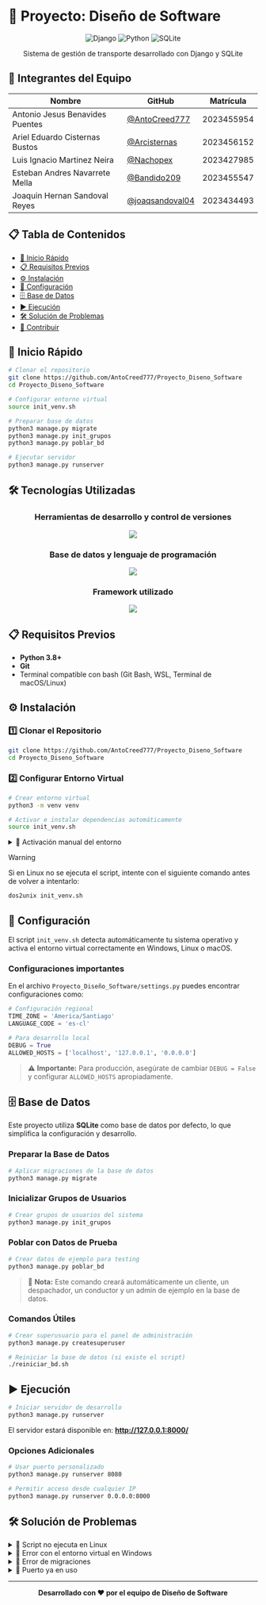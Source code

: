 # 🚛 Proyecto: Diseño de Software

<div align="center">

![Django](https://img.shields.io/badge/Django-092E20?style=for-the-badge&logo=django&logoColor=white)
![Python](https://img.shields.io/badge/Python-3776AB?style=for-the-badge&logo=python&logoColor=white)
![SQLite](https://img.shields.io/badge/SQLite-003B57?style=for-the-badge&logo=sqlite&logoColor=white)

Sistema de gestión de transporte desarrollado con Django y SQLite

</div>

## 👥 Integrantes del Equipo

| Nombre | GitHub | Matrícula |
|--------|--------|-----------|
| Antonio Jesus Benavides Puentes | [@AntoCreed777](https://github.com/AntoCreed777) | 2023455954 |
| Ariel Eduardo Cisternas Bustos | [@Arcisternas](https://github.com/Arcisternas) | 2023456152 |
| Luis Ignacio Martinez Neira | [@Nachopex](https://github.com/Nachopex) | 2023427985 |
| Esteban Andres Navarrete Mella | [@Bandido209](https://github.com/Bandido209) | 2023455547 |
| Joaquin Hernan Sandoval Reyes | [@joaqsandoval04](https://github.com/joaqsandoval04) | 2023434493 |

## 📋 Tabla de Contenidos

- [🚀 Inicio Rápido](#-inicio-rápido)
- [📋 Requisitos Previos](#-requisitos-previos)
- [⚙️ Instalación](#️-instalación)
- [🔧 Configuración](#-configuración)
- [🗄️ Base de Datos](#️-base-de-datos)
- [▶️ Ejecución](#️-ejecución)
- [🛠️ Solución de Problemas](#️-solución-de-problemas)
- [🤝 Contribuir](#-contribuir)

## 🚀 Inicio Rápido

```bash
# Clonar el repositorio
git clone https://github.com/AntoCreed777/Proyecto_Diseno_Software
cd Proyecto_Diseno_Software

# Configurar entorno virtual
source init_venv.sh

# Preparar base de datos
python3 manage.py migrate
python3 manage.py init_grupos
python3 manage.py poblar_bd

# Ejecutar servidor
python3 manage.py runserver
```

## 🛠️ Tecnologías Utilizadas

<div align="center">

### Herramientas de desarrollo y control de versiones
<a href="https://skillicons.dev">
  <img src="https://skillicons.dev/icons?i=git,github,vscode&perline=5" />
</a>

### Base de datos y lenguaje de programación
<a href="https://skillicons.dev">
  <img src="https://skillicons.dev/icons?i=python,sqlite&perline=5" />
</a>

### Framework utilizado
<a href="https://skillicons.dev">
  <img src="https://skillicons.dev/icons?i=django&perline=5" />
</a>

</div>

## 📋 Requisitos Previos

- **Python 3.8+**
- **Git**
- Terminal compatible con bash (Git Bash, WSL, Terminal de macOS/Linux)

## ⚙️ Instalación

### 1️⃣ Clonar el Repositorio

```bash
git clone https://github.com/AntoCreed777/Proyecto_Diseno_Software
cd Proyecto_Diseno_Software
```

### 2️⃣ Configurar Entorno Virtual

```bash
# Crear entorno virtual
python3 -m venv venv

# Activar e instalar dependencias automáticamente
source init_venv.sh
```

<details>
<summary>🔧 Activación manual del entorno</summary>

**Linux/macOS:**
```bash
source venv/bin/activate
pip install -r requirements.txt
```

**Windows (PowerShell):**
```powershell
.\venv\Scripts\Activate.ps1
pip install -r requirements.txt
```

**Windows (CMD):**
```cmd
venv\Scripts\activate.bat
pip install -r requirements.txt
```

</details>

> [!WARNING]
> Si en Linux no se ejecuta el script, intente con el siguiente comando antes de volver a intentarlo:
> ```bash
> dos2unix init_venv.sh
> ```

## 🔧 Configuración

El script `init_venv.sh` detecta automáticamente tu sistema operativo y activa el entorno virtual correctamente en Windows, Linux o macOS.

### Configuraciones importantes

En el archivo `Proyecto_Diseño_Software/settings.py` puedes encontrar configuraciones como:

```python
# Configuración regional
TIME_ZONE = 'America/Santiago'
LANGUAGE_CODE = 'es-cl'

# Para desarrollo local
DEBUG = True
ALLOWED_HOSTS = ['localhost', '127.0.0.1', '0.0.0.0']
```

> ⚠️ **Importante:** Para producción, asegúrate de cambiar `DEBUG = False` y configurar `ALLOWED_HOSTS` apropiadamente.

## 🗄️ Base de Datos

Este proyecto utiliza **SQLite** como base de datos por defecto, lo que simplifica la configuración y desarrollo.

### Preparar la Base de Datos

```bash
# Aplicar migraciones de la base de datos
python3 manage.py migrate
```

### Inicializar Grupos de Usuarios

```bash
# Crear grupos de usuarios del sistema
python3 manage.py init_grupos
```

### Poblar con Datos de Prueba

```bash
# Crear datos de ejemplo para testing
python3 manage.py poblar_bd
```

> 📝 **Nota:** Este comando creará automáticamente un cliente, un despachador, un conductor y un admin de ejemplo en la base de datos.

### Comandos Útiles

```bash
# Crear superusuario para el panel de administración
python3 manage.py createsuperuser

# Reiniciar la base de datos (si existe el script)
./reiniciar_bd.sh
```

## ▶️ Ejecución

```bash
# Iniciar servidor de desarrollo
python3 manage.py runserver
```

El servidor estará disponible en: **http://127.0.0.1:8000/**

### Opciones Adicionales

```bash
# Usar puerto personalizado
python3 manage.py runserver 8080

# Permitir acceso desde cualquier IP
python3 manage.py runserver 0.0.0.0:8000
```

## 🛠️ Solución de Problemas

<details>
<summary>🐧 Script no ejecuta en Linux</summary>

### Problema
El script `init_venv.sh` no se ejecuta por permisos o formato de líneas.

### Solución
```bash
# Corregir formato de líneas
dos2unix init_venv.sh

# Dar permisos de ejecución
chmod +x init_venv.sh

# Ejecutar
source init_venv.sh
```

</details>

<details>
<summary>🐍 Error con el entorno virtual en Windows</summary>

### Problema
El entorno virtual no se activa correctamente en Windows.

### Solución
```powershell
# Activar manualmente en PowerShell
.\venv\Scripts\Activate.ps1

# O en CMD
venv\Scripts\activate.bat

# Luego instalar dependencias
pip install -r requirements.txt
```

</details>

<details>
<summary>🔌 Error de migraciones</summary>

### Problema
Django no puede aplicar las migraciones correctamente.

### Verificaciones
1. **Verificar que el entorno virtual esté activo:**
   ```bash
   which python3  # Debe mostrar la ruta del venv
   ```

2. **Crear migraciones si es necesario:**
   ```bash
   python3 manage.py makemigrations
   python3 manage.py migrate
   ```

3. **Reiniciar la base de datos (desarrollo):**
   ```bash
   rm db.sqlite3
   python3 manage.py migrate
   python3 manage.py init_grupos
   python3 manage.py poblar_bd
   ```

</details>

<details>
<summary>🚫 Puerto ya en uso</summary>

### Problema
El puerto 8000 ya está siendo utilizado por otro proceso.

### Solución
```bash
# Usar un puerto diferente
python3 manage.py runserver 8080

# O encontrar y terminar el proceso que usa el puerto
# Linux/macOS
lsof -ti:8000 | xargs kill -9

# Windows
netstat -ano | findstr :8000
taskkill /PID <PID> /F
```

</details>

---

<div align="center">

**Desarrollado con ❤️ por el equipo de Diseño de Software**

</div>
